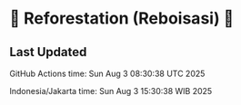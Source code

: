 
# 🌳 Reforestation (Reboisasi) 🌲

## Last Updated

GitHub Actions time: Sun Aug  3 08:30:38 UTC 2025

Indonesia/Jakarta time: Sun Aug  3 15:30:38 WIB 2025

